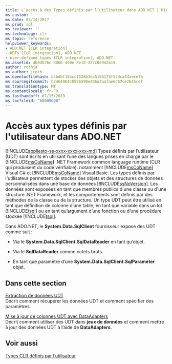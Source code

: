 ```yaml
---
title: L’accès à des Types définis par l’utilisateur dans ADO.NET | Microsoft Docs
ms.custom: ''
ms.date: 03/14/2017
ms.prod: sql
ms.reviewer: ''
ms.technology: clr
ms.topic: reference
helpviewer_keywords:
- ADO.NET [CLR integration]
- UDTs [CLR integration], ADO.NET
- user-defined types [CLR integration], ADO.NET
ms.assetid: 4b0d876c-8066-490e-8e18-327c0e942b19
author: rothja
ms.author: jroth
ms.openlocfilehash: b4bdbf184cc1528b3eb5156173f52dca44aece76
ms.sourcegitcommit: b2464064c0566590e486a3aafae6d67ce2645cef
ms.translationtype: MT
ms.contentlocale: fr-FR
ms.lasthandoff: 07/15/2019
ms.locfileid: "68009608"
---
```

# <a name="accessing-user-defined-types-in-adonet"></a>Accès aux types définis par l'utilisateur dans ADO.NET
[!INCLUDE[appliesto-ss-xxxx-xxxx-xxx-md](../../includes/appliesto-ss-xxxx-xxxx-xxx-md.md)]
  Types définis par l’utilisateur (UDT) sont écrits en utilisant l’une des langues prises en charge par le [!INCLUDE[msCoName](../../includes/msconame-md.md)] .NET Framework common language runtime (CLR qui produisent du code vérifiable). notamment [!INCLUDE[msCoName](../../includes/msconame-md.md)] Visual C# et [!INCLUDE[msCoName](../../includes/msconame-md.md)] Visual Basic. Les types définis par l'utilisateur permettent de stocker des objets et des structures de données personnalisées dans une base de données [!INCLUDE[ssNoVersion](../../includes/ssnoversion-md.md)]. Les données sont exposées en tant que membres publics d'une classe ou d'une structure .NET Framework, et les comportements sont définis par des méthodes de la classe ou de la structure. Un type UDT peut être utilisé en tant que définition de colonne d’une table, en tant que variable dans un lot [!INCLUDE[tsql](../../includes/tsql-md.md)] ou en tant qu’argument d’une fonction ou d’une procédure stockée [!INCLUDE[tsql](../../includes/tsql-md.md)].  
  
 Dans ADO.NET, le **System.Data.SqlClient** fournisseur expose des UDT comme suit :  
  
-   Via le **System.Data.SqlClient.SqlDataReader** en tant qu’objet.  
  
-   Via le **SqlDataReader** comme octets bruts.  
  
-   En tant que paramètre d’une **System.Data.SqlClient.SqlParameter** objet.  
  
## <a name="in-this-section"></a>Dans cette section  
 [Extraction de données UDT](../../relational-databases/clr-integration-database-objects-user-defined-types/accessing-user-defined-types-retrieving-udt-data.md)  
 Décrit comment récupérer les données UDT et comment spécifier des paramètres.  
  
 [Mise à jour de colonnes UDT avec DataAdapters](../../relational-databases/clr-integration-database-objects-user-defined-types/accessing-user-defined-types-updating-udt-columns-with-dataadapters.md)  
 Décrit comment utiliser des UDT dans **jeux de données** et comment mettre à jour des données UDT à l’aide de **DataAdapters**.  
  
## <a name="see-also"></a>Voir aussi  
 [Types CLR définis par l’utilisateur](../../relational-databases/clr-integration-database-objects-user-defined-types/clr-user-defined-types.md)  
  
  
